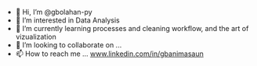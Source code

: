 - 👋 Hi, I’m @gbolahan-py
- 👀 I’m interested in Data Analysis
- 🌱 I’m currently learning processes and cleaning workflow, and the art of vizualization
- 💞️ I’m looking to collaborate on ...
- 📫 How to reach me ...
www.linkedin.com/in/gbanimasaun
<!---
gbolahan-py/gbolahan-py is a ✨ special ✨ repository because its `README.md` (this file) appears on your GitHub profile.
You can click the Preview link to take a look at your changes.
--->
